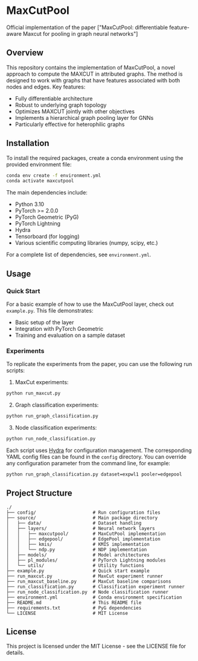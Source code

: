 # MaxCutPool

Official implementation of the paper ["MaxCutPool: differentiable feature-aware Maxcut for pooling in graph neural networks"]

## Overview

This repository contains the implementation of MaxCutPool, a novel approach to compute the MAXCUT in attributed graphs. The method is designed to work with graphs that have features associated with both nodes and edges. Key features:

- Fully differentiable architecture
- Robust to underlying graph topology
- Optimizes MAXCUT jointly with other objectives
- Implements a hierarchical graph pooling layer for GNNs
- Particularly effective for heterophilic graphs

## Installation

To install the required packages, create a conda environment using the provided environment file:

```bash
conda env create -f environment.yml
conda activate maxcutpool
```

The main dependencies include:
- Python 3.10
- PyTorch >= 2.0.0
- PyTorch Geometric (PyG)
- PyTorch Lightning
- Hydra
- Tensorboard (for logging)
- Various scientific computing libraries (numpy, scipy, etc.)

For a complete list of dependencies, see `environment.yml`.

## Usage

### Quick Start

For a basic example of how to use the MaxCutPool layer, check out `example.py`. This file demonstrates:
- Basic setup of the layer
- Integration with PyTorch Geometric
- Training and evaluation on a sample dataset

### Experiments

To replicate the experiments from the paper, you can use the following run scripts:

1. MaxCut experiments:

```bash
python run_maxcut.py
```

2. Graph classification experiments:

```bash
python run_graph_classification.py
```

3. Node classification experiments:

```bash
python run_node_classification.py
```

Each script uses [Hydra](https://hydra.cc/) for configuration management. The corresponding YAML config files can be found in the `config` directory. You can override any configuration parameter from the command line, for example:

```bash
python run_graph_classification.py dataset=expwl1 pooler=edgepool
```

## Project Structure

```
./
├── config/                     # Run configuration files
├── source/                     # Main package directory
│   ├── data/                   # Dataset handling
│   ├── layers/                 # Neural network layers
│   │   ├── maxcutpool/         # MaxCutPool implementation
│   │   ├── edgepool/           # EdgePool implementation
│   │   ├── kmis/               # KMIS implementation
│   │   └── ndp.py              # NDP implementation
│   ├── models/                 # Model architectures
│   ├── pl_modules/             # PyTorch Lightning modules
│   └── utils/                  # Utility functions
├── example.py                  # Quick start example
├── run_maxcut.py               # MaxCut experiment runner
├── run_maxcut_baseline.py      # MaxCut baseline comparisons
├── run_classification.py       # Classification experiment runner
├── run_node_classification.py  # Node classification runner
├── environment.yml             # Conda environment specification
├── README.md                   # This README file
├── requirements.txt            # PyG dependencies
└── LICENSE                     # MIT License
```

## License

This project is licensed under the MIT License - see the LICENSE file for details.